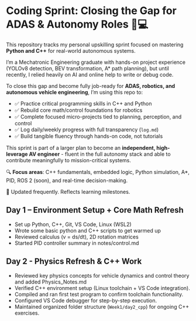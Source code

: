 # Coding Sprint: Closing the Gap for ADAS & Autonomy Roles 🚗💻

This repository tracks my personal upskilling sprint focused on mastering **Python and C++** for real-world autonomous systems.

I’m a Mechatronic Engineering graduate with hands-on project experience (YOLOv8 detection, BEV transformation, A* path planning), but until recently, I relied heavily on AI and online help to write or debug code.

To close this gap and become fully job-ready for **ADAS, robotics, and autonomous vehicle engineering**, I’m using this repo to:

- ✅ Practice critical programming skills in C++ and Python
- ✅ Rebuild core math/control foundations for robotics
- ✅ Complete focused micro-projects tied to planning, perception, and control
- ✅ Log daily/weekly progress with full transparency (`log.md`)
- ✅ Build tangible fluency through hands-on code, not tutorials

This sprint is part of a larger plan to become an **independent, high-leverage AV engineer** - fluent in the full autonomy stack and able to contribute meaningfully to mission-critical systems.

🔍 **Focus areas**: C++ fundamentals, embedded logic, Python simulation, A*, PID, ROS 2 (soon), and real-time decision-making.

📌 Updated frequently. Reflects learning milestones.

## Day 1 – Environment Setup + Core Math Refresh

- Set up Python, C++, Git, VS Code, Linux (WSL2)
- Wrote some basic python and C++ scripts to get warmed up
- Reviewed calculus (v = ds/dt), 2D rotation matrices
- Started PID controller summary in notes/control.md


## Day 2 - Physics Refresh & C++ Work
- Reviewed key physics concepts for vehicle dynamics and control theory and added Physics_Notes.md
- Verified C++ environment setup (Linux toolchain + VS Code integration).
- Compiled and ran first test program to confirm toolchain functionality.
- Configured VS Code debugger for step-by-step execution.
- Maintained organized folder structure (`Week1/day2_cpp`) for ongoing C++ exercises.




